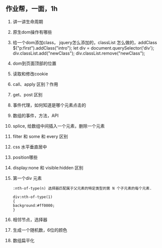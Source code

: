 ## 作业帮，一面，1h

1. 讲一讲生命周期
2. 原生dom操作有哪些
3. 给一个dom添加class， jquery怎么添加的，classList 怎么做的，addClass	
	$("p:first").addClass("intro");
			let div = document.querySelector('div');
		div.classList.add("newClass");
		div.classList.remove("newClass");
	
4. dom到页面顶部的位置
5. 读取和修改cookie
6. call、apply 区别？作用
7. get、post 区别
8. 事件代理，如何知道是哪个元素点击的
9. 数组的事件，方法，API
10. splice, 给数组中间插入一个元素，删除一个元素
11. filter 和 some 和 every 区别
12. css 水平垂直居中
13. position哪些
14. display:none 和 visible:hidden 区别
15. 第一个div 元素
	
	
		:nth-of-type(n) 选择器匹配属于父元素的特定类型的第 N 个子元素的每个元素.
		
		div:nth-of-type(1)
		{
		background:#ff0000;
		}
16. 相邻节点，选择器
17. 生成一个随机数，6位的颜色
18. 数组扁平化